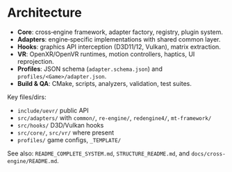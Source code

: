 # Architecture

- __Core__: cross‑engine framework, adapter factory, registry, plugin system.
- __Adapters__: engine‑specific implementations with shared common layer.
- __Hooks__: graphics API interception (D3D11/12, Vulkan), matrix extraction.
- __VR__: OpenXR/OpenVR runtimes, motion controllers, haptics, UI reprojection.
- __Profiles__: JSON schema (`adapter.schema.json`) and `profiles/<Game>/adapter.json`.
- __Build & QA__: CMake, scripts, analyzers, validation, test suites.

Key files/dirs:
- `include/uevr/` public API
- `src/adapters/` with `common/`, `re-engine/`, `redengine4/`, `mt-framework/`
- `src/hooks/` D3D/Vulkan hooks
- `src/core/`, `src/vr/` where present
- `profiles/` game configs, `_TEMPLATE/`

See also: `README_COMPLETE_SYSTEM.md`, `STRUCTURE_README.md`, and `docs/cross-engine/README.md`.
